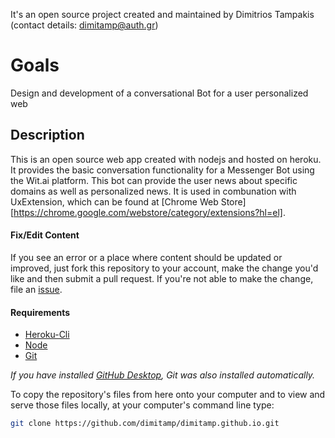 

It's an open source project created and maintained by Dimitrios Tampakis (contact details: dimitamp@auth.gr)

# Goals

Design and development of a conversational Bot for a user personalized web

## Description

This is an open source web app created with nodejs and hosted on heroku. It provides the basic conversation functionality for a Messenger Bot using the Wit.ai platform. This bot can provide the user news about specific domains as well as personalized news. It is used in combunation with UxExtension, which can be found at [Chrome Web Store][https://chrome.google.com/webstore/category/extensions?hl=el]. 

#### Fix/Edit Content

If you see an error or a place where content should be updated or improved, just fork this repository to your account, make the change you'd like and then submit a pull request. If you're not able to make the change, file an [issue](https://github.com/github/government.github.com/issues/new).

#### Requirements
* [Heroku-Cli](https://devcenter.heroku.com/articles/heroku-cli)
* [Node](https://nodejs.org/en/)
* [Git](http://git-scm.com/)

_If you have installed [GitHub Desktop](https://desktop.github.com), Git was also installed automatically._

To copy the repository's files from here onto your computer and to view and serve those files locally, at your computer's command line type:

```bash
git clone https://github.com/dimitamp/dimitamp.github.io.git
